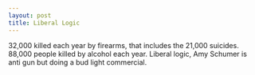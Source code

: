 ```yaml
---
layout: post
title: Liberal Logic
---
```

32,000 killed each year by firearms, that includes the 21,000 suicides.  88,000 people killed by alcohol each year.  Liberal logic, Amy Schumer is anti gun but doing a bud light commercial.